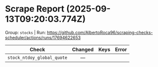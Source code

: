 # Scrape Report (2025-09-13T09:20:03.774Z)

Group: `stocks`  |  Run: https://github.com/AlbertoRoca96/scraping-checks-scheduler/actions/runs/17694622653

| Check | Changed | Keys | Error |
|---|:---:|:--|:--|
| `stock_ntdoy_global_quote` | — |  |  |

